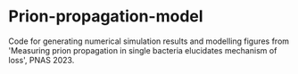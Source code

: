 # Prion-propagation-model
Code for generating numerical simulation results and modelling figures from 'Measuring prion propagation in single bacteria elucidates mechanism of loss', PNAS 2023.  
